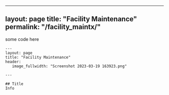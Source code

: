 

---
layout: page
title:  "Facility Maintenance"
permalink: "/facility_maintx/"
---

some code here

```
---
layout: page
title: "Facility Maintenance"
header:
   image_fullwidth: "Screenshot 2023-03-19 163923.png"

---

## Title
Info

```

